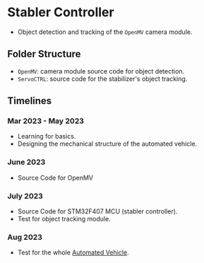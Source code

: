 # Stabler Controller

* Object detection and tracking of the `OpenMV` camera module. 

## Folder Structure

* `OpenMV`: camera module source code for object detection. 
* `ServoCTRL`: source code for the stabilizer's object tracking.

## Timelines

### Mar 2023 - May 2023

* Learning for basics. 
* Designing the mechanical structure of the automated vehicle. 

### June 2023

* Source Code for OpenMV

### July 2023

* Source Code for STM32F407 MCU (stabler controller).
* Test for object tracking module.

### Aug 2023

* Test for the whole [Automated Vehicle]().
